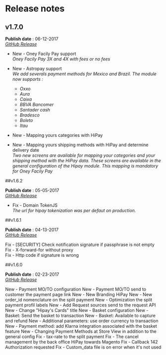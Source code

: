# Release notes


## v1.7.0

**Publish date** : 06-12-2017  
[*GitHub Release*](https://github.com/hipay/hipay-fullservice-sdk-magento1/releases/tag/1.7.0)


* New - Oney Facily Pay support  
*Oney Facily Pay 3X and 4X with fees or no fees*

* New - Astropay support  
*We add severals payment methods for Mexico and Brazil.
The module now supports :*
  * *Oxxo*
  * *Aura*
  * *Caixa*
  * *BBVA Bancomer*
  * *Santader cash*
  * *Bradesco*
  * *Boleto*
  * *Itau*


* New - Mapping yours categories with HiPay  
* New - Mapping yours shipping methods with HiPay and determine delivery date  
*Two new screens are available for mapping your categories and your shipping method with the HiPay data. These screens are available in the general configuration of the Hipay module.
This mapping is mandatory for Oney Facily Pay*

##v1.6.2

**Publish date** : 05-05-2017  
[*GitHub Release*](https://github.com/hipay/hipay-fullservice-sdk-magento1/releases/tag/1.6.2)

* Fix - Domain TokenJS  
*The url for hipay tokenization was per defaut on production.*

##v1.6.1

**Publish date** : 04-13-2017  
[*GitHub Release*](https://github.com/hipay/hipay-fullservice-sdk-magento1/releases/tag/1.6.1)

Fix - [SECURITY] Check notification signature if passphrase is not empty  
Fix - X-forward-for without proxy  
Fix - Http code if signature is wrong  

##v1.6.0

**Publish date** : 02-23-2017  
[*GitHub Release*](https://github.com/hipay/hipay-fullservice-sdk-magento1/releases/tag/1.6.0)

New - Payment MO/TO configuration
New - Payment MO/TO send to customer the payment page link
New - New Branding HiPay
New - New order_id nomenclature on the split payment
New - Optimization the split payment profil labels
New - Add Request sources send to the request API
New - Change "Hipay's Cards" title
New - Basket configuration
New - Basket: Send the basket to transaction
New - Basket: Available to capture and refund
New - Additional parameters: use order currency to transaction
New - Payment method: add Klarna integration associated with the basket feature
New - Changing Payment Methods at Store View in addition to the general config
Fix - tax-rate to the split payment
Fix - The cancel management by the back office HiPay towards Magento
Fix - Callback 142 Authorization requested
Fix - Custom_data file is on error when it's not used


